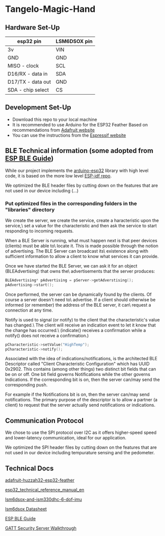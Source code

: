 # Tangelo-Magic-Hand

## Hardware Set-Up

| esp32 pin         | LSM6DSOX pin |
| ------------------| ------------ |
| 3v                | VIN          |
| GND               | GND          |
| MISO - clock      | SCL          |
| D16/RX - data in  | SDA          |
| D17/TX - data out | GND          |
| SDA - chip select | CS           |

## Development Set-Up

- Download this repo to your local machine
- It is recommended to use Arduino for the ESP32 Feather Based on recommendations from [Adafruit website](https://learn.adafruit.com/adafruit-huzzah32-esp32-feather/using-with-arduino-ide)
- You can use the instructions from the [Espressif website](https://docs.espressif.com/projects/arduino-esp32/en/latest/installing.html)

## BLE Technical information (some adopted from [ESP BLE Guide](https://github.com/nkolban/esp32-snippets/blob/master/Documentation/BLE%20C%2B%2B%20Guide.pdf))

While our project implements the [arduino-esp32](https://github.com/espressif/arduino-esp32) library with high level code, it is based on the more low level [ESP-idf repo](https://github.com/espressif/esp-idf).

We optimized the BLE header files by cutting down on the features that are not used in our device including (...)

### Put optimized files in the corresponding folders in the "libraries" directory

We create the server, we create the service, create a haracteristic upon the service,\\
set a value for the characteristic and then ask the service to start responding to incoming requests.

When a BLE Server is running, what must happen next is that peer devices (clients) must be able to\\
locate it. This is made possible through the notion of advertising. The BLE Server can broadcast its\\
existence along with sufficient information to allow a client to know what services it can provide.

Once we have started the BLE Server, we can ask it for an object (BLEAdvertising) that owns the\\
advertisements that the server produces:

```c++
BLEAdvertising* pAdvertising = pServer->getAdverstising();
pAdvertising->start();
```

Once performed, the server can be dynamically found by the clients. Of course a server doesn't need to\\
advertise. If a client should otherwise be informed (or remember) the address of the BLE server, it can\\
request a connection at any time.

Notify is used to signal (or notify) to the client that the characteristic's value has changed.\\
The client will receive an indication event to let it know that the change has occurred.\\
(indicate() receives a confirmation while a notify() does not receive a confirmation.)

```c++
pCharacteristic->setValue("HighTemp");
pCharacteristic->notify();
```

Associated with the idea of indications/notifications, is the architected BLE Descriptor called "Client
Characteristic Configuration" which has UUID 0x2902. This contains (among other things) two distinct
bit fields that can be on or off. One bit field governs Notifications while the other governs Indications.
If the corresponding bit is on, then the server can/may send the corresponding push.

For example if the Notifications bit is on, then the server can/may send notifications. The primary purpose of the
descriptor is to allow a partner (a client) to request that the server actually send notifications or
indications.

## Communication Protocol

We chose to use the SPI protocol over I2C as it offers higher-speed speed and lower-latency communication, ideal for our application.

We optimized the SPI header files by cutting down on the features that are not used in our device including tempurature sensing and the pedometer.

## Technical Docs

[adafruit-huzzah32-esp32-feather](https://cdn-learn.adafruit.com/downloads/pdf/adafruit-huzzah32-esp32-feather.pdf)

[esp32_technical_reference_manual_en](https://www.espressif.com/sites/default/files/documentation/esp32_technical_reference_manual_en.pdf)

[lsm6dsox-and-ism330dhc-6-dof-imu](https://cdn-learn.adafruit.com/downloads/pdf/lsm6dsox-and-ism330dhc-6-dof-imu.pdf)

[lsm6dsox Datasheet](https://www.st.com/resource/en/datasheet/lsm6dsox.pdf)

[ESP BLE Guide](https://github.com/nkolban/esp32-snippets/blob/master/Documentation/BLE%20C%2B%2B%20Guide.pdf)

[GATT Security Server Walkthrough](https://github.com/espressif/esp-idf/blob/master/examples/bluetooth/bluedroid/ble/gatt_security_server/tutorial/Gatt_Security_Server_Example_Walkthrough.md)
